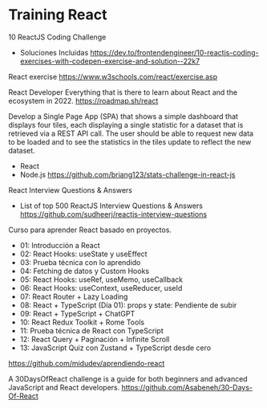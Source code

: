# Training React

10 ReactJS Coding Challenge
- Soluciones Incluidas 
https://dev.to/frontendengineer/10-reactjs-coding-exercises-with-codepen-exercise-and-solution--22k7

React exercise 
https://www.w3schools.com/react/exercise.asp

React Developer
Everything that is there to learn about React and the ecosystem in 2022.
https://roadmap.sh/react

Develop a Single Page App (SPA) that shows a simple dashboard that displays four tiles, each displaying a single statistic for a dataset that is retrieved via a REST API call. The user should be able to request new data to be loaded and to see the statistics in the tiles update to reflect the new dataset.
- React
- Node.js
https://github.com/briang123/stats-challenge-in-react-js

React Interview Questions & Answers
- List of top 500 ReactJS Interview Questions & Answers
https://github.com/sudheerj/reactjs-interview-questions


Curso para aprender React basado en proyectos.
- 01: Introducción a React
- 02: React Hooks: useState y useEffect
- 03: Prueba técnica con lo aprendido
- 04: Fetching de datos y Custom Hooks
- 05: React Hooks: useRef, useMemo, useCallback
- 06: React Hooks: useContext, useReducer, useId
- 07: React Router + Lazy Loading
- 08: React + TypeScript (Día 01): props y state: Pendiente de subir
- 09: React + TypeScript + ChatGPT
- 10: React Redux Toolkit + Rome Tools
- 11: Prueba técnica de React con TypeScript
- 12: React Query + Paginación + Infinite Scroll
- 13: JavaScript Quiz con Zustand + TypeScript desde cero

https://github.com/midudev/aprendiendo-react


A 30DaysOfReact challenge is a guide for both beginners and advanced JavaScript and React developers. 
https://github.com/Asabeneh/30-Days-Of-React